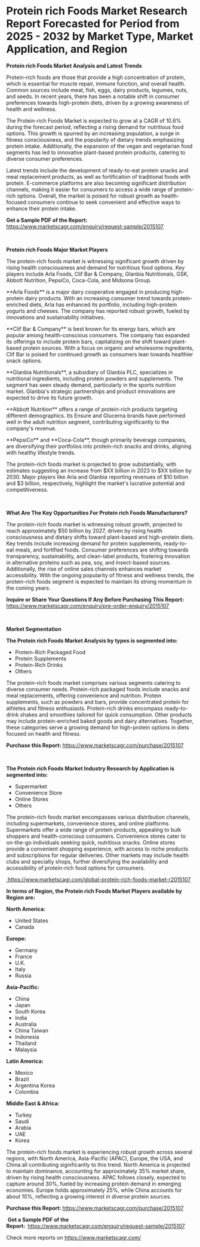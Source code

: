 <p><h1>Protein rich Foods Market Research Report Forecasted for Period from 2025 -  2032 by Market Type, Market Application, and Region</h1></p><p><strong>Protein rich Foods Market Analysis and Latest Trends</strong></p>
<p><p>Protein-rich foods are those that provide a high concentration of protein, which is essential for muscle repair, immune function, and overall health. Common sources include meat, fish, eggs, dairy products, legumes, nuts, and seeds. In recent years, there has been a notable shift in consumer preferences towards high-protein diets, driven by a growing awareness of health and wellness. </p><p>The Protein-rich Foods Market is expected to grow at a CAGR of 10.8% during the forecast period, reflecting a rising demand for nutritious food options. This growth is spurred by an increasing population, a surge in fitness consciousness, and the popularity of dietary trends emphasizing protein intake. Additionally, the expansion of the vegan and vegetarian food segments has led to innovative plant-based protein products, catering to diverse consumer preferences.</p><p>Latest trends include the development of ready-to-eat protein snacks and meal replacement products, as well as fortification of traditional foods with protein. E-commerce platforms are also becoming significant distribution channels, making it easier for consumers to access a wide range of protein-rich options. Overall, the market is poised for robust growth as health-focused consumers continue to seek convenient and effective ways to enhance their protein intake.</p></p>
<p><strong>Get a Sample PDF of the Report:&nbsp;</strong> <a href="https://www.marketscagr.com/enquiry/request-sample/2015107?utm_campaign=2113&utm_medium=2&utm_source=Github&utm_content=ia&utm_term=14022025&utm_id=protein-rich-foods">https://www.marketscagr.com/enquiry/request-sample/2015107</a></p>
<p>&nbsp;</p>
<p><strong>Protein rich Foods Major Market Players</strong></p>
<p><p>The protein-rich foods market is witnessing significant growth driven by rising health consciousness and demand for nutritious food options. Key players include Arla Foods, Clif Bar & Company, Glanbia Nutritionals, GSK, Abbott Nutrition, PepsiCo, Coca-Cola, and Midsona Group.</p><p>**Arla Foods** is a major dairy cooperative engaged in producing high-protein dairy products. With an increasing consumer trend towards protein-enriched diets, Arla has enhanced its portfolio, including high-protein yogurts and cheeses. The company has reported robust growth, fueled by innovations and sustainability initiatives. </p><p>**Clif Bar & Company** is best known for its energy bars, which are popular among health-conscious consumers. The company has expanded its offerings to include protein bars, capitalizing on the shift toward plant-based protein sources. With a focus on organic and wholesome ingredients, Clif Bar is poised for continued growth as consumers lean towards healthier snack options.</p><p>**Glanbia Nutritionals**, a subsidiary of Glanbia PLC, specializes in nutritional ingredients, including protein powders and supplements. The segment has seen steady demand, particularly in the sports nutrition market. Glanbia's strategic partnerships and product innovations are expected to drive its future growth.</p><p>**Abbott Nutrition** offers a range of protein-rich products targeting different demographics. Its Ensure and Glucerna brands have performed well in the adult nutrition segment, contributing significantly to the company's revenue. </p><p>**PepsiCo** and **Coca-Cola**, though primarily beverage companies, are diversifying their portfolios into protein-rich snacks and drinks, aligning with healthy lifestyle trends. </p><p>The protein-rich foods market is projected to grow substantially, with estimates suggesting an increase from $XX billion in 2023 to $XX billion by 2030. Major players like Arla and Glanbia reporting revenues of $10 billion and $3 billion, respectively, highlight the market's lucrative potential and competitiveness.</p></p>
<p>&nbsp;</p>
<p><strong>What Are The Key Opportunities For Protein rich Foods Manufacturers?</strong></p>
<p><p>The protein-rich foods market is witnessing robust growth, projected to reach approximately $50 billion by 2027, driven by rising health consciousness and dietary shifts toward plant-based and high-protein diets. Key trends include increasing demand for protein supplements, ready-to-eat meals, and fortified foods. Consumer preferences are shifting towards transparency, sustainability, and clean-label products, fostering innovation in alternative proteins such as pea, soy, and insect-based sources. Additionally, the rise of online sales channels enhances market accessibility. With the ongoing popularity of fitness and wellness trends, the protein-rich foods segment is expected to maintain its strong momentum in the coming years.</p></p>
<p><strong>Inquire or Share Your Questions If Any Before Purchasing This Report:</strong> <a href="https://www.marketscagr.com/enquiry/pre-order-enquiry/2015107?utm_campaign=2113&utm_medium=2&utm_source=Github&utm_content=ia&utm_term=14022025&utm_id=protein-rich-foods">https://www.marketscagr.com/enquiry/pre-order-enquiry/2015107</a></p>
<p>&nbsp;</p>
<p><strong>Market Segmentation</strong></p>
<p><strong>The Protein rich Foods Market Analysis by types is segmented into:</strong></p>
<p><ul><li>Protein-Rich Packaged Food</li><li>Protein Supplements</li><li>Protein-Rich Drinks</li><li>Others</li></ul></p>
<p><p>The protein-rich foods market comprises various segments catering to diverse consumer needs. Protein-rich packaged foods include snacks and meal replacements, offering convenience and nutrition. Protein supplements, such as powders and bars, provide concentrated protein for athletes and fitness enthusiasts. Protein-rich drinks encompass ready-to-drink shakes and smoothies tailored for quick consumption. Other products may include protein-enriched baked goods and dairy alternatives. Together, these categories serve a growing demand for high-protein options in diets focused on health and fitness.</p></p>
<p><strong>Purchase this Report:&nbsp;</strong><a href="https://www.marketscagr.com/purchase/2015107?utm_campaign=2113&utm_medium=2&utm_source=Github&utm_content=ia&utm_term=14022025&utm_id=protein-rich-foods">https://www.marketscagr.com/purchase/2015107</a></p>
<p>&nbsp;</p>
<p><strong>The Protein rich Foods Market Industry Research by Application is segmented into:</strong></p>
<p><ul><li>Supermarket</li><li>Convenience Store</li><li>Online Stores</li><li>Others</li></ul></p>
<p><p>The protein-rich foods market encompasses various distribution channels, including supermarkets, convenience stores, and online platforms. Supermarkets offer a wide range of protein products, appealing to bulk shoppers and health-conscious consumers. Convenience stores cater to on-the-go individuals seeking quick, nutritious snacks. Online stores provide a convenient shopping experience, with access to niche products and subscriptions for regular deliveries. Other markets may include health clubs and specialty shops, further diversifying the availability and accessibility of protein-rich food options for consumers.</p></p>
<p><a href="https://www.marketscagr.com/global-protein-rich-foods-market-r2015107?utm_campaign=2113&utm_medium=2&utm_source=Github&utm_content=ia&utm_term=14022025&utm_id=protein-rich-foods">&nbsp;https://www.marketscagr.com/global-protein-rich-foods-market-r2015107</a></p>
<p><strong>In terms of Region, the Protein rich Foods Market Players available by Region are:</strong></p>
<p>
    <p> <strong> North America: </strong>
        <ul>
            <li>United States</li>
            <li>Canada</li>
        </ul>
        </p> 
    <p> <strong> Europe: </strong>
        <ul>
            <li>Germany</li>
            <li>France</li>
            <li>U.K.</li>
            <li>Italy</li>
            <li>Russia</li>
        </ul>
        </p> 
    <p> <strong> Asia-Pacific: </strong>
        <ul>
            <li>China</li>
            <li>Japan</li>
            <li>South Korea</li>
            <li>India</li>
            <li>Australia</li>
            <li>China Taiwan</li>
            <li>Indonesia</li>
            <li>Thailand</li>
            <li>Malaysia</li>
        </ul>
        </p> 
    <p> <strong> Latin America: </strong>
        <ul>
            <li>Mexico</li>
            <li>Brazil</li>
            <li>Argentina Korea</li>
            <li>Colombia</li>
        </ul>
        </p> 
    <p> <strong> Middle East & Africa: </strong>
        <ul>
            <li>Turkey</li>
            <li>Saudi</li>
            <li>Arabia</li>
            <li>UAE</li>
            <li>Korea</li>
        </ul>
    </p>
    </p>
<p><p>The protein-rich foods market is experiencing robust growth across several regions, with North America, Asia-Pacific (APAC), Europe, the USA, and China all contributing significantly to this trend. North America is projected to maintain dominance, accounting for approximately 35% market share, driven by rising health consciousness. APAC follows closely, expected to capture around 30%, fueled by increasing protein demand in emerging economies. Europe holds approximately 25%, while China accounts for about 10%, reflecting a growing interest in diverse protein sources.</p></p>
<p><strong>Purchase this Report: </strong><a href="https://www.marketscagr.com/purchase/2015107?utm_campaign=2113&utm_medium=2&utm_source=Github&utm_content=ia&utm_term=14022025&utm_id=protein-rich-foods">https://www.marketscagr.com/purchase/2015107</a></p>
<p>&nbsp;<strong>Get a Sample PDF of the Report:&nbsp;&nbsp;</strong><a href="https://www.marketscagr.com/enquiry/request-sample/2015107?utm_campaign=2113&utm_medium=2&utm_source=Github&utm_content=ia&utm_term=14022025&utm_id=protein-rich-foods">https://www.marketscagr.com/enquiry/request-sample/2015107</a></p>
<p><strong></strong></p>
<p>Check more reports on <a href="https://www.marketscagr.com/?utm_campaign=2113&utm_medium=2&utm_source=Github&utm_content=ia&utm_term=14022025&utm_id=protein-rich-foods">https://www.marketscagr.com/</a></p>